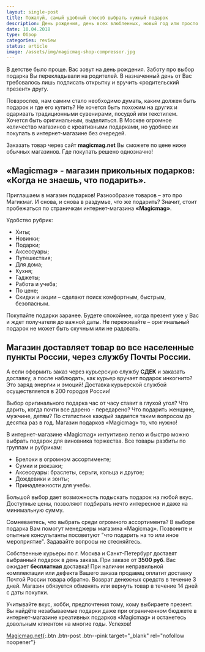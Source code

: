 ```yaml
---
layout: single-post
title: Пожалуй, самый удобный способ выбрать нужный подарок
description: День рождения, день всех влюбленных, новый год или просто появилось желание порадовать любимого человека - тогда вам в Magicmag! Ведь мы любим, получать оригинальные подарки.
date: 10.04.2018
type: Обзор
categories: review
status: article
image: /assets/img/magicmag-shop-compressor.jpg
---
```


<div class="post-block">

В детстве было проще. Вас зовут на день рождения. Заботу про выбор подарка Вы перекладывали на родителей. В назначенный день от Вас требовалось лишь подписать открытку и вручить «родительский презент» другу.

Повзрослев, нам самим стало необходимо думать, каким должен быть подарок и где его купить? Не хочется быть похожим на других и одаривать традиционными сувенирами, посудой или текстилем. Хочется быть оригинальным, выделиться. В Москве огромное количество магазинов с креативными подарками, но удобнее их покупать в интернет-магазине без очередей.

Заказать товар через сайт **magicmag.net** Вы сможете по цене ниже обычных магазинов. Где покупать решено однозначно!

## «Magicmag» - магазин прикольных подарков: «Когда не знаешь, что подарить».

Приглашаем в  магазин подарков! Разнообразие товаров – это про Магикмаг. И снова, и снова в раздумье, что же подарить? Значит, стоит пробежаться по страничкам интернет-магазина **«Magicmag»**.

Удобство рубрик:

- Хиты;
- Новинки;
- Подарки;
- Аксессуары;
- Путешествия;
- Для дома;
- Кухня;
- Гаджеты;
- Работа и учеба;
- По цене;
- Скидки и акции – сделают поиск комфортным, быстрым, безопасным.

Покупайте подарки заранее. Будете спокойнее, когда презент уже у Вас и ждет получателя до важной даты. Не переживайте – оригинальный подарок не может быть скучным или не радовать.

## Магазин доставляет товар во все населенные пункты России, через службу Почты России.

А если оформить заказ через курьерскую службу **СДЕК** и заказать доставку, а после наблюдать, как курьер вручает подарок инкогнито? Это заряд энергии и эмоций! Доставка курьерской службой осуществляется в 200 городов России!

Выбор оригинального подарка час от часу ставит в глухой угол? Что дарить, когда почти все дарено - передарено? Что подарить женщине, мужчине, детям? По статистике каждый задается таким вопросом до десятка раз в год. Магазин подарков «Magicmag» то, что нужно!

В интернет-магазине «Magicmag» интуитивно легко и быстро можно выбрать подарок для виновника торжества. Все товары разбиты по группам и рубрикам:

- Брелоки в огромном ассортименте;
- Сумки и рюкзаки;
- Аксессуары: браслеты, серьги, кольца и другое;
- Дождевики и зонты;
- Принадлежности для учебы.

Большой выбор дает возможность подыскать подарок на любой вкус. Доступные цены, позволяют подбирать нечто интересное и даже на минимальную сумму.

Сомневаетесь, что выбрать среди огромного ассортимента? В выборе подарка Вам помогут менеджеры магазина «Magicmag». Позвоните и опытные консультанты посоветуют "что подарить на то или иное мероприятие". Задавайте вопросы не стесняйтесь.

Собственные курьеры по г. Москва и Санкт-Петербург доставят выбранный подарок в день заказа. При заказе от **3500 руб**. Вас ожидает **бесплатная** доставка! При наличии неправильной комплектации или дефекта Вашего заказа продавец оплатит доставку Почтой России товара обратно. Возврат денежных средств в течение 3 дней. Магазин обязуется обменять или вернуть товар в течение 14 дней с даты покупки.

Учитывайте вкус, хобби, предпочтения тому, кому выбираете презент. Вы найдёте незабываемые подарки даже при ограниченном бюджете в интернет-магазине креативных подарков «Magicmag» и останетесь довольным клиентом на многие годы. Успехов!

[Magicmag.net](https://ad.admitad.com/g/ufr7d6x9f3baaff9d7ddaf38ea2579/){:.btn .btn-post .btn--pink target="_blank" rel="nofollow noopener"}

</div><!-- /.post-block -->